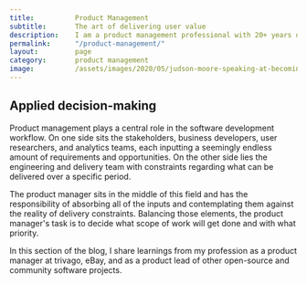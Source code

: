 ```yaml
---
title: 			Product Management
subtitle: 		The art of delivering user value
description: 	I am a product management professional with 20+ years of experience. Here are some best practices I've picked up along the way
permalink: 		"/product-management/"
layout: 		page
category: 		product management
image: 			/assets/images/2020/05/judson-moore-speaking-at-becoming-ebay-in-berlin.jpg
---
```



## Applied decision-making 

Product management plays a central role in the software development workflow. On one side sits the stakeholders, business developers, user researchers, and analytics teams, each inputting a seemingly endless amount of requirements and opportunities. On the other side lies the engineering and delivery team with constraints regarding what can be delivered over a specific period. 

The product manager sits in the middle of this field and has the responsibility of absorbing all of the inputs and contemplating them against the reality of delivery constraints. Balancing those elements, the product manager's task is to decide what scope of work will get done and with what priority.

In this section of the blog, I share learnings from my profession as a product manager at trivago, eBay, and as a product lead of other open-source and community software projects.